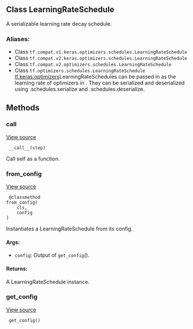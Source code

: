 ## Class LearningRateSchedule

A serializable learning rate decay schedule.
### Aliases:
- Class `tf.compat.v1.keras.optimizers.schedules.LearningRateSchedule`
- Class `tf.compat.v2.keras.optimizers.schedules.LearningRateSchedule`
- Class `tf.compat.v2.optimizers.schedules.LearningRateSchedule`
- Class `tf.optimizers.schedules.LearningRateSchedule`
[tf.keras.optimizers](https://www.tensorflow.org/api_docs/python/tf/keras/optimizers)LearningRateSchedules can be passed in as the learning rate of optimizers in . They can be serialized and deserialized using .schedules.serialize and .schedules.deserialize.

## Methods
### __call__
[View source](https://github.com/tensorflow/tensorflow/blob/r2.0/tensorflow/python/keras/optimizer_v2/learning_rate_schedule.py#L42-L44)


```
 __call__(step)
```

Call self as a function.
### from_config
[View source](https://github.com/tensorflow/tensorflow/blob/r2.0/tensorflow/python/keras/optimizer_v2/learning_rate_schedule.py#L50-L60)


```
 @classmethod
from_config(
    cls,
    config
)
```

Instantiates a LearningRateSchedule from its config.
#### Args:
- `config`: Output of `get_config`().
#### Returns:

A LearningRateSchedule instance.
### get_config
[View source](https://github.com/tensorflow/tensorflow/blob/r2.0/tensorflow/python/keras/optimizer_v2/learning_rate_schedule.py#L46-L48)


```
 get_config()
```
